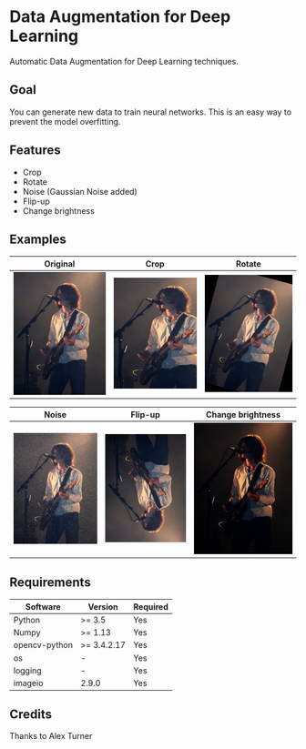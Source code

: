 # Data Augmentation for Deep Learning
Automatic Data Augmentation for Deep Learning techniques. 

## Goal
You can generate new data to train neural networks. This is an easy way to prevent the model overfitting.

## Features
- Crop
- Rotate
- Noise (Gaussian Noise added)
- Flip-up
- Change brightness

## Examples
Original  |  Crop |  Rotate
:-------------------------:|:-------------------------:|:-------------------------:
![](https://github.com/AlessandroMinervini/Data_Augmentation_for_Deep_Learning/blob/master/dataset/sample.jpg) | ![](https://github.com/AlessandroMinervini/Data_Augmentation_for_Deep_Learning/blob/master/augmentated/cropped/sample.jpg_cropped.png) | ![](https://github.com/AlessandroMinervini/Data_Augmentation_for_Deep_Learning/blob/master/augmentated/rotated/sample.jpg_rotated.png)

Noise  |  Flip-up |  Change brightness
:-------------------------:|:-------------------------:|:-------------------------:
![](https://github.com/AlessandroMinervini/Data_Augmentation_for_Deep_Learning/blob/master/augmentated/noised/sample.jpg_noised.png) | ![](https://github.com/AlessandroMinervini/Data_Augmentation_for_Deep_Learning/blob/master/augmentated/flipped/sample.jpg_flipped.png) | ![](https://github.com/AlessandroMinervini/Data_Augmentation_for_Deep_Learning/blob/master/augmentated/dark_brightness/sample.jpg_dark_brightness.png)

## Requirements
| Software  | Version | Required|
| ------------- | ------------- |  ------------- |
| Python | >= 3.5  | Yes    |
| Numpy  | >= 1.13 |    Yes     |
| opencv-python| >= 3.4.2.17  | Yes
| os  | -  |Yes |
| logging  | -  |Yes |
| imageio  | 2.9.0  |Yes |

## Credits
Thanks to Alex Turner 



